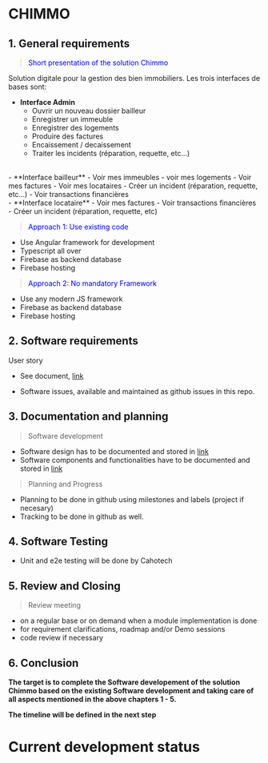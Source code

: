 # CHIMMO

## 1. General requirements

> <span style="color:blue">Short presentation of the solution Chimmo</span>

Solution digitale pour la gestion des bien immobiliers. Les trois interfaces de bases sont:

- **Interface Admin**
  - Ouvrir un nouveau dossier bailleur
  - Enregistrer un immeuble
  - Enregistrer des logements
  - Produire des factures
  - Encaissement / decaissement
  - Traiter les incidents (réparation, requette, etc...)
<br>
- **Interface bailleur**
  - Voir mes immeubles
  - voir mes logements
  - Voir mes factures
  - Voir mes locataires
  - Créer un incident (réparation, requette, etc...)
  - Voir transactions financières
<br>
- **Interface locataire**
  - Voir mes factures
  - Voir transactions financières
  - Créer un incident (réparation, requette, etc)

> <span style="color:blue">Approach 1: Use existing code</span>

- Use Angular framework for development
- Typescript all over
- Firebase as backend database
- Firebase hosting

> <span style="color:blue">Approach 2: No mandatory Framework </span>

- Use any modern JS framework
- Firebase as backend database
- Firebase hosting

## 2. Software requirements

User story

- See document, [link](https://github.com/Guy-Ariol/chimmo/tree/main/doc/User_story_chimmo.pdf)

- Software issues, available and maintained as github issues in this repo.

## 3. Documentation and planning

> Software development

- Software design has to be documented and stored in [link](https://github.com/Guy-Ariol/chimmo/tree/main/doc)
- Software components and functionalities have to be documented and stored in [link](https://github.com/Guy-Ariol/chimmo/tree/main/doc)

> Planning and Progress

- Planning to be done in github using milestones and labels (project if necesary)
- Tracking to be done in github as well.

## 4. Software Testing

- Unit and e2e testing will be done by Cahotech

## 5. Review and Closing

> Review meeting

- on a regular base or on demand when a module implementation is done
- for requirement clarifications, roadmap and/or Demo sessions
- code review if necessary

## 6. Conclusion

**The target is to complete the Software developement of the solution Chimmo based on the existing Software development and taking care of all aspects mentioned in the above chapters 1 - 5.**

**The timeline will be defined in the next step**

# Current development status

